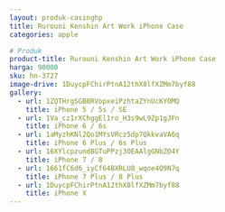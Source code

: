 ```yaml
---
layout: produk-casinghp
title: Rurouni Kenshin Art Work iPhone Case
categories: apple

# Produk
product-title: Rurouni Kenshin Art Work iPhone Case
harga: 90000
sku: hn-3727
image-drive: 1DuycpFChirPtnA12thX8lfXZMm7byf88
gallery:
  - url: 1ZQTHrgSGB8RVopxeiPzhtaZYnUcKYOMQ
    title: iPhone 5 / 5s / SE
  - url: 1Va_cz1rXChggEl1ro_H3s9wL9Zp1gJFn
    title: iPhone 6 / 6s
  - url: 1aMyzhKNl2Qo1MYsVRcz5dp7QkkvaVA6q
    title: iPhone 6 Plus / 6s Plus
  - url: 16XYlcpzundBGTuPPzj3OEAAlgGNbZO4Y
    title: iPhone 7 / 8
  - url: 1661fC6d6_iyCf64BXRLU8_wqoe4Q9N7q
    title: iPhone 7 Plus / 8 Plus
  - url: 1DuycpFChirPtnA12thX8lfXZMm7byf88
    title: iPhone X
---
```

